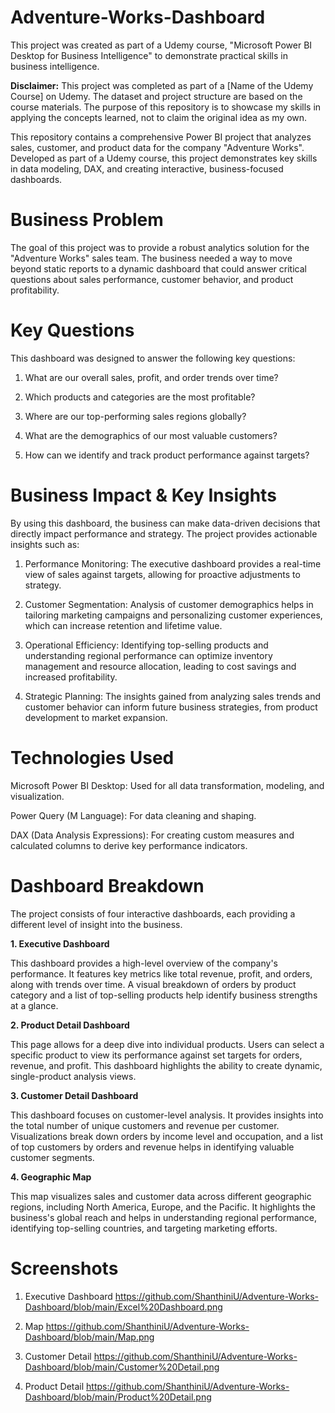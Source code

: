 # Adventure-Works-Dashboard
This project was created as part of a Udemy course, "Microsoft Power BI Desktop for Business Intelligence" to demonstrate practical skills in business intelligence.

**Disclaimer:** This project was completed as part of a [Name of the Udemy Course] on Udemy. The dataset and project structure are based on the course materials. The purpose of this repository is to showcase my skills in applying the concepts learned, not to claim the original idea as my own.

This repository contains a comprehensive Power BI project that analyzes sales, customer, and product data for the company "Adventure Works". Developed as part of a Udemy course, this project demonstrates key skills in data modeling, DAX, and creating interactive, business-focused dashboards.

# Business Problem

The goal of this project was to provide a robust analytics solution for the "Adventure Works" sales team. The business needed a way to move beyond static reports to a dynamic dashboard that could answer critical questions about sales performance, customer behavior, and product profitability.

# Key Questions
This dashboard was designed to answer the following key questions:

1. What are our overall sales, profit, and order trends over time?

2. Which products and categories are the most profitable?

3. Where are our top-performing sales regions globally?

4. What are the demographics of our most valuable customers?

5. How can we identify and track product performance against targets?

# Business Impact & Key Insights
By using this dashboard, the business can make data-driven decisions that directly impact performance and strategy. The project provides actionable insights such as:

1. Performance Monitoring: The executive dashboard provides a real-time view of sales against targets, allowing for proactive adjustments to strategy.

2. Customer Segmentation: Analysis of customer demographics helps in tailoring marketing campaigns and personalizing customer experiences, which can increase retention and lifetime value.

3. Operational Efficiency: Identifying top-selling products and understanding regional performance can optimize inventory management and resource allocation, leading to cost savings and increased profitability.

4. Strategic Planning: The insights gained from analyzing sales trends and customer behavior can inform future business strategies, from product development to market expansion.

# Technologies Used
Microsoft Power BI Desktop: Used for all data transformation, modeling, and visualization.

Power Query (M Language): For data cleaning and shaping.

DAX (Data Analysis Expressions): For creating custom measures and calculated columns to derive key performance indicators.

# Dashboard Breakdown
The project consists of four interactive dashboards, each providing a different level of insight into the business.

**1. Executive Dashboard**

This dashboard provides a high-level overview of the company's performance. It features key metrics like total revenue, profit, and orders, along with trends over time. A visual breakdown of orders by product category and a list of top-selling products help identify business strengths at a glance.

**2. Product Detail Dashboard**

This page allows for a deep dive into individual products. Users can select a specific product to view its performance against set targets for orders, revenue, and profit. This dashboard highlights the ability to create dynamic, single-product analysis views.

**3. Customer Detail Dashboard**

This dashboard focuses on customer-level analysis. It provides insights into the total number of unique customers and revenue per customer. Visualizations break down orders by income level and occupation, and a list of top customers by orders and revenue helps in identifying valuable customer segments.

**4. Geographic Map**

This map visualizes sales and customer data across different geographic regions, including North America, Europe, and the Pacific. It highlights the business's global reach and helps in understanding regional performance, identifying top-selling countries, and targeting marketing efforts.

# Screenshots

1. Executive Dashboard
https://github.com/ShanthiniU/Adventure-Works-Dashboard/blob/main/Excel%20Dashboard.png

2. Map
https://github.com/ShanthiniU/Adventure-Works-Dashboard/blob/main/Map.png

3. Customer Detail
https://github.com/ShanthiniU/Adventure-Works-Dashboard/blob/main/Customer%20Detail.png

4. Product Detail
https://github.com/ShanthiniU/Adventure-Works-Dashboard/blob/main/Product%20Detail.png
